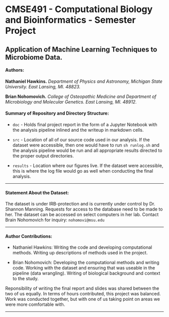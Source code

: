 # CMSE491 - Computational Biology and Bioinformatics - Semester Project

## Application of Machine Learning Techniques to Microbiome Data.

#### Authors:  
 
**Nathaniel Hawkins.** *Department of Physics and Astronomy, Michigan State University. East Lansing, MI. 48823.*

**Brian Nohomovich.** *College of Osteopathic Medicine and Department of Microbiology and Molecular Genetics. East Lansing, MI. 48912.*

#### Summary of Repository and Directory Structure:  
 
* `doc` - Holds final project report in the form of a Jupyter Notebook with the analysis pipeline inlined and the writeup in markdown cells.

* `src` - Location of all of our source code used in our analysis. If the dataset were accessible, then one would have to run `sh runlog.sh` and the analysis pipeline would be run and all appropriate results directed to the proper output directories.

* `results` - Location where our figures live. If the dataset were accessible, this is where the log file would go as well when conducting the final analysis.


---

#### Statement About the Dataset:

The dataset is under IRB-protection and is currently under control by Dr. Shannon Manning. Requests for access to the database need to be made to her. The dataset can be accessed on select computers in her lab. Contact Brain Nohomovich for inquiry: `nohomovi@msu.edu`

---

#### Author Contributions:   

+ Nathaniel Hawkins: Writing the code and developing computational methods. Writing up descriptions of methods used in the project. 

+ Brian Nohomovich: Developing the computational methods and writing code. Working with the dataset and ensuring that was useable in the pipeline (data wrangling). Writing of biological background and context to the study.

Reponsibility of writing the final report and slides was shared between the two of us equally. In terms of hours contributed, this project was balanced. Work was conducted together, but with one of us taking point on areas we were more comfortable with. 

---

